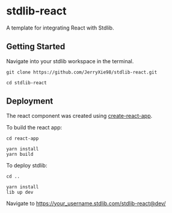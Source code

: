 # stdlib-react
A template for integrating React with Stdlib.

## Getting Started
Navigate into your stdlib workspace in the terminal.
```
git clone https://github.com/JerryXie98/stdlib-react.git

cd stdlib-react
```

## Deployment
The react component was created using [create-react-app](https://github.com/facebook/create-react-app).

To build the react app:
```
cd react-app

yarn install
yarn build
```

To deploy stdlib:
```
cd ..

yarn install
lib up dev
```

Navigate to https://your_username.stdlib.com/stdlib-react@dev/
